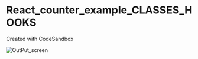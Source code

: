 # React_counter_example_CLASSES_HOOKS
Created with CodeSandbox

![OutPut_screen](https://github.com/teddcp2/React_counter_example_CLASSES_HOOKS/blob/master/upload.PNG])

